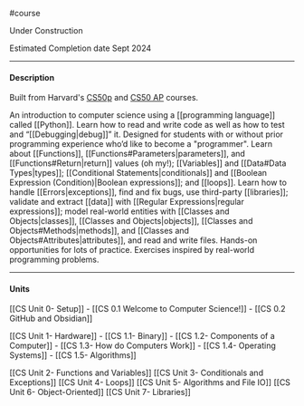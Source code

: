 #course

Under Construction

Estimated Completion date Sept 2024

---
#### **Description**

Built from Harvard's [CS50p](https://cs50.harvard.edu/python/2022/) and [CS50 AP](https://cs50.harvard.edu/ap/2024/curriculum/) courses.

An introduction to computer science using a [[programming language]] called [[Python]]. Learn how to read and write code as well as how to test and “[[Debugging|debug]]” it. Designed for students with or without prior programming experience who’d like to become a "programmer". Learn about [[Functions]], [[Functions#Parameters|parameters]], and [[Functions#Return|return]] values (oh my!); [[Variables]] and [[Data#Data Types|types]]; [[Conditional Statements|conditionals]] and [[Boolean Expression (Condition)|Boolean expressions]]; and [[loops]]. Learn how to handle [[Errors|exceptions]], find and fix bugs, use third-party [[libraries]]; validate and extract [[data]] with [[Regular Expressions|regular expressions]]; model real-world entities with [[Classes and Objects|classes]], [[Classes and Objects|objects]], [[Classes and Objects#Methods|methods]], and [[Classes and Objects#Attributes|attributes]], and read and write files. Hands-on opportunities for lots of practice. Exercises inspired by real-world programming problems. 

---
#### **Units**

[[CS Unit 0- Setup]]
	- [[CS 0.1 Welcome to Computer Science!]]
	- [[CS 0.2 GitHub and Obsidian]]

[[CS Unit 1- Hardware]]
	- [[CS 1.1- Binary]]
	- [[CS 1.2- Components of a Computer]]
	- [[CS 1.3- How do Computers Work]]
	- [[CS 1.4- Operating Systems]]
	- [[CS 1.5- Algorithms]]
	
[[CS Unit 2- Functions and Variables]]
[[CS Unit 3- Conditionals and Exceptions]]
[[CS Unit 4- Loops]]
[[CS Unit 5- Algorithms and File IO]]
[[CS Unit 6- Object-Oriented]]
[[CS Unit 7- Libraries]]



